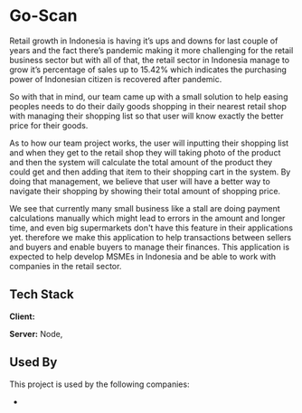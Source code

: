 
# Go-Scan

Retail growth in Indonesia is having it’s ups and downs for last couple of years and the fact there’s pandemic making it more challenging for the retail business sector but with all of that, the retail sector in Indonesia manage to grow it’s percentage of sales up to 15.42%	which indicates the purchasing power of Indonesian citizen is recovered after pandemic.

So with that in mind, our team came up with a small solution to help easing peoples needs to do their daily goods shopping in their nearest retail shop with managing their shopping list so that user will know exactly the better price for their goods.

As to how our team project works, the user will inputting their shopping list and when they get to the retail shop they will taking photo of the product and then the system will calculate the total amount of the product they could get and then adding that item to their shopping cart in the system. By doing that management, we believe that user will have a better way to navigate their shopping by showing their total amount of shopping price.

We see that currently many small business like a stall are doing payment calculations manually which might lead to errors in the amount and longer time, and even big supermarkets don't have this feature in their applications yet. therefore we make this application to help transactions between sellers and buyers and enable buyers to manage their finances. This application is expected to help develop MSMEs in Indonesia and be able to work with companies in the retail sector.




## Tech Stack

**Client:** 

**Server:** Node, 


## Used By

This project is used by the following companies:

-
